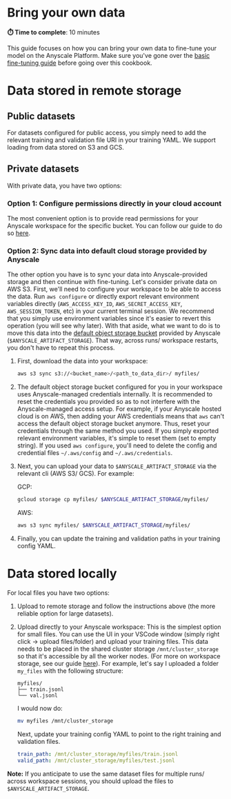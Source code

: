 # Bring your own data 
**⏱️ Time to complete**: 10 minutes

This guide focuses on how you can bring your own data to fine-tune your model on the Anyscale Platform. Make sure you've gone over the [basic fine-tuning guide](../../README.md) before going over this cookbook.




# Data stored in remote storage 

## Public datasets
For datasets configured for public access, you simply need to add the relevant training and validation file URI in your training YAML. We support loading from data stored on S3 and GCS.

## Private datasets
With private data, you have two options: 

### Option 1: Configure permissions directly in your cloud account
The most convenient option is to provide read permissions for your Anyscale workspace for the specific bucket. You can follow our guide to do so [here](https://docs.anyscale.com/configuration/cloud-storage-buckets#access-private-cloud-storage).


### Option 2: Sync data into default cloud storage provided by Anyscale
The other option you have is to sync your data into Anyscale-provided storage and then continue with fine-tuning. Let's consider private data on AWS S3. First, we'll need to configure your workspace to be able to access the data. Run `aws configure` or directly export relevant environment variables directly (`AWS_ACCESS_KEY_ID`, `AWS_SECRET_ACCESS_KEY`, `AWS_SESSION_TOKEN`, etc) in your current terminal session. We recommend that you simply use environment variables since it's easier to revert this operation (you will see why later).  With that aside, what we want to do is to move this data into 
the [default object storage bucket](https://docs.anyscale.com/platform/workspaces/workspaces-storage#object-storage-s3-or-gcs-buckets) provided by Anyscale (`$ANYSCALE_ARTIFACT_STORAGE`). That way, across runs/ workspace restarts, you don't have to repeat this process.
1. First, download the data into your workspace:  
    ```bash
    aws s3 sync s3://<bucket_name>/<path_to_data_dir>/ myfiles/
    ```
2. The default object storage bucket configured for you in your workspace uses Anyscale-managed credentials internally. It is recommended to reset the credentials you provided so as to not interfere with the Anyscale-managed access setup. For example, if your Anyscale hosted cloud is on AWS, then adding your AWS credentials means that `aws` can't access the default object storage bucket anymore. Thus, reset your credentials through the same method you used. If you simply exported relevant environment variables, it's simple to reset them (set to empty string). If you used `aws configure`, you'll need to delete the config and credential files `~/.aws/config` and `~/.aws/credentials`. 
3. Next, you can upload your data to `$ANYSCALE_ARTIFACT_STORAGE` via the relevant cli (AWS S3/ GCS). For example:

    GCP: 
    ```bash
    gcloud storage cp myfiles/ $ANYSCALE_ARTIFACT_STORAGE/myfiles/
    ```

    AWS:
    ```bash
    aws s3 sync myfiles/ $ANYSCALE_ARTIFACT_STORAGE/myfiles/
    ```
4. Finally, you can update the training and validation paths in your training config YAML.

# Data stored locally

For local files you have two options: 
1. Upload to remote storage and follow the instructions above (the more reliable option for large datasets). 
2. Upload directly to your Anyscale workspace: This is the simplest option for small files. You can use the UI in your VSCode window (simply right click -> upload files/folder) and upload your training files. This data needs to be placed in the shared cluster storage `/mnt/cluster_storage` so that it's accessible by all the worker nodes. (For more on workspace storage, see our guide [here](https://docs.anyscale.com/platform/workspaces/workspaces-storage/)). For example, let's say I uploaded a folder `my_files` with the following structure:

    ```
    myfiles/  
    ├── train.jsonl
    └── val.jsonl
    ```

    I would now do:

    ```bash
    mv myfiles /mnt/cluster_storage
    ```

    Next, update your training config YAML to point to the right training and validation files. 

    ```yaml
    train_path: /mnt/cluster_storage/myfiles/train.jsonl
    valid_path: /mnt/cluster_storage/myfiles/test.jsonl
    ```

**Note:** If you anticipate to use the same dataset files for multiple runs/ across workspace sessions, you should upload the files to `$ANYSCALE_ARTIFACT_STORAGE`.

